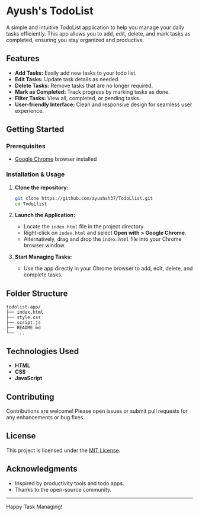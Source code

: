 # Ayush's TodoList

A simple and intuitive TodoList application to help you manage your daily tasks efficiently. This app allows you to add, edit, delete, and mark tasks as completed, ensuring you stay organized and productive.

## Features

- **Add Tasks:** Easily add new tasks to your todo list.
- **Edit Tasks:** Update task details as needed.
- **Delete Tasks:** Remove tasks that are no longer required.
- **Mark as Completed:** Track progress by marking tasks as done.
- **Filter Tasks:** View all, completed, or pending tasks.
- **User-friendly Interface:** Clean and responsive design for seamless user experience.

## Getting Started

### Prerequisites

- [Google Chrome](https://www.google.com/chrome/) browser installed

### Installation & Usage

1. **Clone the repository:**
   ```bash
   git clone https://github.com/ayushsh37/TodoLlist.git
   cd TodoLlist
   ```

2. **Launch the Application:**
   - Locate the `index.html` file in the project directory.
   - Right-click on `index.html` and select **Open with > Google Chrome**.
   - Alternatively, drag and drop the `index.html` file into your Chrome browser window.

3. **Start Managing Tasks:**
   - Use the app directly in your Chrome browser to add, edit, delete, and complete tasks.

## Folder Structure

```
todolist-app/
├── index.html
├── style.css
├── script.js
├── README.md
└── ...
```

## Technologies Used

- **HTML**
- **CSS**
- **JavaScript**

## Contributing

Contributions are welcome! Please open issues or submit pull requests for any enhancements or bug fixes.

## License

This project is licensed under the [MIT License](LICENSE).

## Acknowledgments

- Inspired by productivity tools and todo apps.
- Thanks to the open-source community.

---

Happy Task Managing!

